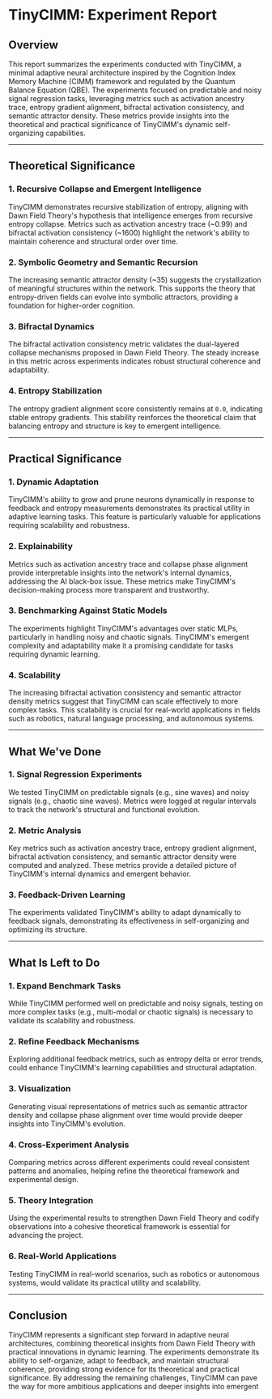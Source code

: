 # TinyCIMM: Experiment Report

## Overview

This report summarizes the experiments conducted with TinyCIMM, a minimal adaptive neural architecture inspired by the Cognition Index Memory Machine (CIMM) framework and regulated by the Quantum Balance Equation (QBE). The experiments focused on predictable and noisy signal regression tasks, leveraging metrics such as activation ancestry trace, entropy gradient alignment, bifractal activation consistency, and semantic attractor density. These metrics provide insights into the theoretical and practical significance of TinyCIMM's dynamic self-organizing capabilities.

---

## Theoretical Significance

### 1. **Recursive Collapse and Emergent Intelligence**
TinyCIMM demonstrates recursive stabilization of entropy, aligning with Dawn Field Theory's hypothesis that intelligence emerges from recursive entropy collapse. Metrics such as activation ancestry trace (~0.99) and bifractal activation consistency (~1600) highlight the network's ability to maintain coherence and structural order over time.

### 2. **Symbolic Geometry and Semantic Recursion**
The increasing semantic attractor density (~35) suggests the crystallization of meaningful structures within the network. This supports the theory that entropy-driven fields can evolve into symbolic attractors, providing a foundation for higher-order cognition.

### 3. **Bifractal Dynamics**
The bifractal activation consistency metric validates the dual-layered collapse mechanisms proposed in Dawn Field Theory. The steady increase in this metric across experiments indicates robust structural coherence and adaptability.

### 4. **Entropy Stabilization**
The entropy gradient alignment score consistently remains at `0.0`, indicating stable entropy gradients. This stability reinforces the theoretical claim that balancing entropy and structure is key to emergent intelligence.

---

## Practical Significance

### 1. **Dynamic Adaptation**
TinyCIMM's ability to grow and prune neurons dynamically in response to feedback and entropy measurements demonstrates its practical utility in adaptive learning tasks. This feature is particularly valuable for applications requiring scalability and robustness.

### 2. **Explainability**
Metrics such as activation ancestry trace and collapse phase alignment provide interpretable insights into the network's internal dynamics, addressing the AI black-box issue. These metrics make TinyCIMM's decision-making process more transparent and trustworthy.

### 3. **Benchmarking Against Static Models**
The experiments highlight TinyCIMM's advantages over static MLPs, particularly in handling noisy and chaotic signals. TinyCIMM's emergent complexity and adaptability make it a promising candidate for tasks requiring dynamic learning.

### 4. **Scalability**
The increasing bifractal activation consistency and semantic attractor density metrics suggest that TinyCIMM can scale effectively to more complex tasks. This scalability is crucial for real-world applications in fields such as robotics, natural language processing, and autonomous systems.

---

## What We've Done

### 1. **Signal Regression Experiments**
We tested TinyCIMM on predictable signals (e.g., sine waves) and noisy signals (e.g., chaotic sine waves). Metrics were logged at regular intervals to track the network's structural and functional evolution.

### 2. **Metric Analysis**
Key metrics such as activation ancestry trace, entropy gradient alignment, bifractal activation consistency, and semantic attractor density were computed and analyzed. These metrics provide a detailed picture of TinyCIMM's internal dynamics and emergent behavior.

### 3. **Feedback-Driven Learning**
The experiments validated TinyCIMM's ability to adapt dynamically to feedback signals, demonstrating its effectiveness in self-organizing and optimizing its structure.

---

## What Is Left to Do

### 1. **Expand Benchmark Tasks**
While TinyCIMM performed well on predictable and noisy signals, testing on more complex tasks (e.g., multi-modal or chaotic signals) is necessary to validate its scalability and robustness.

### 2. **Refine Feedback Mechanisms**
Exploring additional feedback metrics, such as entropy delta or error trends, could enhance TinyCIMM's learning capabilities and structural adaptation.

### 3. **Visualization**
Generating visual representations of metrics such as semantic attractor density and collapse phase alignment over time would provide deeper insights into TinyCIMM's evolution.

### 4. **Cross-Experiment Analysis**
Comparing metrics across different experiments could reveal consistent patterns and anomalies, helping refine the theoretical framework and experimental design.

### 5. **Theory Integration**
Using the experimental results to strengthen Dawn Field Theory and codify observations into a cohesive theoretical framework is essential for advancing the project.

### 6. **Real-World Applications**
Testing TinyCIMM in real-world scenarios, such as robotics or autonomous systems, would validate its practical utility and scalability.

---

## Conclusion

TinyCIMM represents a significant step forward in adaptive neural architectures, combining theoretical insights from Dawn Field Theory with practical innovations in dynamic learning. The experiments demonstrate its ability to self-organize, adapt to feedback, and maintain structural coherence, providing strong evidence for its theoretical and practical significance. By addressing the remaining challenges, TinyCIMM can pave the way for more ambitious applications and deeper insights into emergent